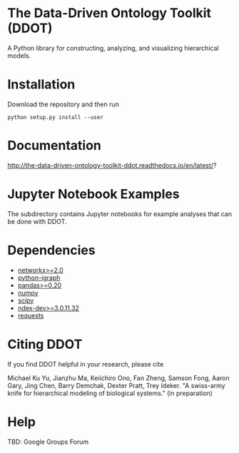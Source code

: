 # The Data-Driven Ontology Toolkit (DDOT)
A Python library for constructing, analyzing, and visualizing hierarchical models.

# Installation

Download the repository and then run

`python setup.py install --user`

# Documentation

http://the-data-driven-ontology-toolkit-ddot.readthedocs.io/en/latest/?

# Jupyter Notebook Examples

The <examples> subdirectory contains Jupyter notebooks for example analyses that can be done with DDOT.

# Dependencies

* [networkx>=2.0](https://networkx.github.io/)
* [python-igraph](http://igraph.org/python/)
* [pandas>=0.20](http://pandas.pydata.org/)
* [numpy](https://docs.scipy.org/doc/)
* [scipy](https://docs.scipy.org/doc/)
* [ndex-dev>=3.0.11.32](https://github.com/ndexbio/ndex-python)
* [requests](http://docs.python-requests.org/en/master/)

# Citing DDOT

If you find DDOT helpful in your research, please cite

Michael Ku Yu, Jianzhu Ma, Keiichiro Ono, Fan Zheng, Samson Fong,
Aaron Gary, Jing Chen, Barry Demchak, Dexter Pratt, Trey Ideker. "A
swiss-army knife for hierarchical modeling of biological systems." (in
preparation)

# Help

TBD: Google Groups Forum

